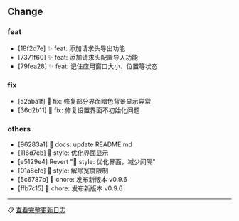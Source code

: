 ## Change

### feat
- [18f2d7e] ✨ feat: 添加请求头导出功能
- [7371f60] ✨ feat: 添加请求头配置导入功能
- [79fea28] ✨ feat: 记住应用窗口大小、位置等状态

### fix
- [a2aba1f] 🐛 fix: 修复部分界面暗色背景显示异常
- [36d2b11] 🐛 fix: 修复设置界面不初始化问题

### others
- [96283a1] 📄 docs: update README.md
- [116d7cb] 🌈 style: 优化界面显示
- [e5129e4] Revert "🌈 style: 优化界面，减少间隔"
- [01a8efe] 🌈 style: 解除宽度限制
- [5c6787b] 🐳 chore: 发布新版本 v0.9.6
- [ffb7c15] 🐳 chore: 发布新版本 v0.9.6

---
📋 [查看完整更新日志](https://github.com/caolib/copymanga/compare/v0.9.5...v0.9.6)

